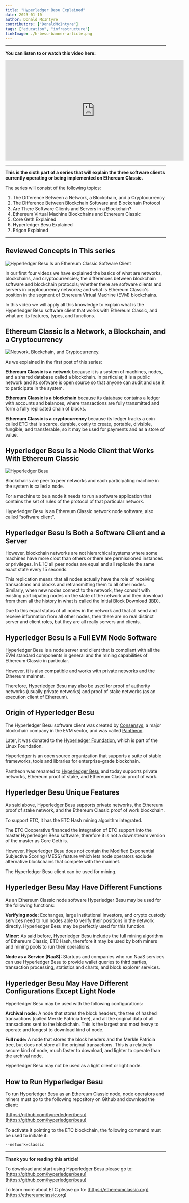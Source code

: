 ```yaml
---
title: "Hyperledger Besu Explained"
date: 2023-01-10
author: Donald McIntyre
contributors: ["DonaldMcIntyre"]
tags: ["education", "infrastructure"]
linkImage: ./h-besu-banner-article.png
---
```


---
**You can listen to or watch this video here:**

<iframe width="560" height="315" src="https://www.youtube.com/embed/zmFdK2JlSsI" title="YouTube video player" frameborder="0" allow="accelerometer; autoplay; clipboard-write; encrypted-media; gyroscope; picture-in-picture" allowfullscreen></iframe>

---

**This is the sixth part of a series that will explain the three software clients currently operating or being implemented on Ethereum Classic.** 

The series will consist of the following topics:

1. The Difference Between a Network, a Blockchain, and a Cryptocurrency 
2. The Difference Between Blockchain Software and Blockchain Protocol
3. Are There Software Clients and Servers in a Blockchain?
4. Ethereum Virtual Machine Blockchains and Ethereum Classic
5. Core Geth Explained
6. Hyperledger Besu Explained
7. Erigon Explained

---

## Reviewed Concepts in This series

![Hyperledger Besu Is an Ethereum Classic Software Client](./h-besu-banner-article.png)

In our first four videos we have explained the basics of what are networks, blockchains, and cryptocurrencies; the differences between blockchain software and blockchain protocols; whether there are software clients and servers in cryptocurrency networks; and what is Ethereum Classic's position in the segment of Ethereum Virtual Machine (EVM) blockchains.

In this video we will apply all this knowledge to explain what is the Hyperledger Besu software client that works with Ethereum Classic, and what are its features, types, and functions.

## Ethereum Classic Is a Network, a Blockchain, and a Cryptocurrency

![Network, Blockchain, and Cryptocurrency.](./h-besu-chain.png)

As we explained in the first post of this series:

**Ethereum Classic is a network** because it is a system of machines, nodes, and a shared database called a blockchain. In particular, it is a public network and its software is open source so that anyone can audit and use it to participate in the system.

**Ethereum Classic is a blockchain** because its database contains a ledger with accounts and balances, where transactions are fully transmitted and form a fully replicated chain of blocks.

**Ethereum Classic is a cryptocurrency** because its ledger tracks a coin called ETC that is scarce, durable, costly to create, portable, divisible, fungible, and transferable, so it may be used for payments and as a store of value.

## Hyperledger Besu Is a Node Client that Works With Ethereum Classic

![Hyperledger Besu](h-besu-logo.png)

Blockchains are peer to peer networks and each participating machine in the system is called a node. 

For a machine to be a node it needs to run a software application that contains the set of rules of the protocol of that particular network.

Hyperledger Besu is an Ethereum Classic network node software, also called “software client”.

## Hyperledger Besu Is Both a Software Client and a Server

However, blockchain networks are not hierarchical systems where some machines have more clout than others or there are permissioned instances or privileges. In ETC all peer nodes are equal and all replicate the same exact state every 15 seconds.

This replication means that all nodes actually have the role of receiving transactions and blocks and retransmitting them to all other nodes. Similarly, when new nodes connect to the network, they consult with existing participating nodes on the state of the network and then download from them all the history in what is called the Initial Block Download (IBD).

Due to this equal status of all nodes in the network and that all send and receive information from all other nodes, then there are no real distinct server and client roles, but they are all really servers and clients. 

## Hyperledger Besu Is a Full EVM Node Software

Hyperledger Besu is a node server and client that is compliant with all the EVM standard components in general and the mining capabilities of Ethereum Classic in particular.

However, it is also compatible and works with private networks and the Ethereum mainnet. 

Therefore, Hyperledger Besu may also be used for proof of authority networks (usually private networks) and proof of stake networks (as an execution client of Ethereum).

## Origin of Hyperledger Besu

The Hyperledger Besu software client was created by [Consensys](https://consensys.net/), a major blockchain company in the EVM sector, and was called [Pantheon](https://github.com/PegaSysEng/pantheon).

Later, it was donated to the [Hyperledger Foundation](https://www.hyperledger.org/), which is part of the Linux Foundation. 

Hyperledger is an open source organization that supports a suite of stable frameworks, tools and libraries for enterprise-grade blockchain.

Pantheon was renamed to [Hyperledger Besu](https://www.hyperledger.org/use/besu) and today supports private networks, Ethereum proof of stake, and Ethereum Classic proof of work.

## Hyperledger Besu Unique Features

As said above, Hyperledger Besu supports private networks, the Ethereum proof of stake network, and the Ethereum Classic proof of work blockchain.

To support ETC, it has the ETC Hash mining algorithm integrated.

The ETC Cooperative financed the integration of ETC support into the master Hyperledger Besu software, therefore it is not a downstream version of the master as Core Geth is.

However, Hyperledger Besu does not contain the Modified Exponential Subjective Scoring (MESS) feature which lets node operators exclude alternative blockchains that compete with the mainnet.

The Hyperledger Besu client can be used for mining.

## Hyperledger Besu May Have Different Functions

As an Ethereum Classic node software Hyperledger Besu may be used for the following functions:

**Verifying node:** Exchanges, large institutional investors, and crypto custody services need to run nodes able to verify their positions in the network directly. Hyperledger Besu may be perfectly used for this function.  

**Miner:** As said before, Hyperledger Besu includes the full mining algorithm of Ethereum Classic, ETC Hash, therefore it may be used by both miners and mining pools to run their operations.

**Node as a Service (NaaS):** Startups and companies who run NaaS services can use Hyperledger Besu to provide wallet queries to third parties, transaction processing, statistics and charts, and block explorer services.

## Hyperledger Besu May Have Different Configurations Except Light Node

Hyperledger Besu may be used with the following configurations:

**Archival node:** A node that stores the block headers, the tree of hashed transactions (called Merkle Patricia tree), and all the original data of all transactions sent to the blockchain. This is the largest and most heavy to operate and longest to download kind of node.

**Full node:** A node that stores the block headers and the Merkle Patricia tree, but does not store all the original transactions. This is a relatively secure kind of node, much faster to download, and lighter to operate than the archival node.

Hyperledger Besu may not be used as a light client or light node.

## How to Run Hyperledger Besu

To run Hyperledger Besu as an Ethereum Classic node, node operators and miners must go to the following repository on Github and download the client:

[https://github.com/hyperledger/besu](https://github.com/hyperledger/besu)

To activate it pointing to the ETC blockchain, the following command must be used to initiate it:

`--network=classic`

---

**Thank you for reading this article!**

To download and start using Hyperledger Besu please go to: [https://github.com/hyperledger/besu](https://github.com/hyperledger/besu)

To learn more about ETC please go to: [https://ethereumclassic.org](https://ethereumclassic.org)


